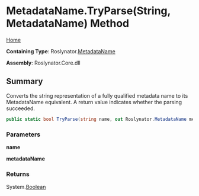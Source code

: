 # MetadataName\.TryParse\(String, MetadataName\) Method

[Home](../../../README.md)

**Containing Type**: Roslynator\.[MetadataName](../README.md)

**Assembly**: Roslynator\.Core\.dll

## Summary

Converts the string representation of a fully qualified metadata name to its MetadataName equivalent\.
A return value indicates whether the parsing succeeded\.

```csharp
public static bool TryParse(string name, out Roslynator.MetadataName metadataName)
```

### Parameters

**name**

**metadataName**

### Returns

System\.[Boolean](https://docs.microsoft.com/en-us/dotnet/api/system.boolean)

